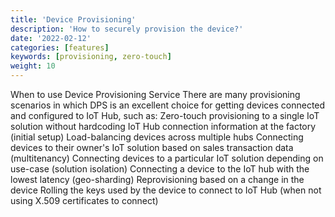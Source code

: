 ```yaml
---
title: 'Device Provisioning'
description: 'How to securely provision the device?'
date: '2022-02-12'
categories: [features]
keywords: [provisioning, zero-touch]
weight: 10
---
```


When to use Device Provisioning Service
There are many provisioning scenarios in which DPS is an excellent choice for getting devices connected and configured to IoT Hub, such as:
Zero-touch provisioning to a single IoT solution without hardcoding IoT Hub connection information at the factory (initial setup)
Load-balancing devices across multiple hubs
Connecting devices to their owner's IoT solution based on sales transaction data (multitenancy)
Connecting devices to a particular IoT solution depending on use-case (solution isolation)
Connecting a device to the IoT hub with the lowest latency (geo-sharding)
Reprovisioning based on a change in the device
Rolling the keys used by the device to connect to IoT Hub (when not using X.509 certificates to connect)
